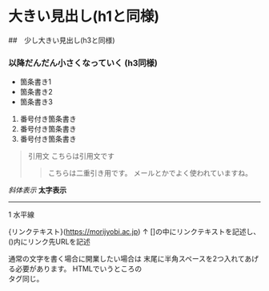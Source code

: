 # 大きい見出し(h1と同様)
##　少し大きい見出し(h3と同様)
### 以降だんだん小さくなっていく (h3同様)

- 箇条書き1
- 箇条書き2
- 箇条書き3

1. 番号付き箇条書き
1. 番号付き箇条書き
1. 番号付き箇条書き

> 引用文
> こちらは引用文です
>> こちらは二重引き用です。
>> メールとかでよく使われていますね。

*斜体表示*
**太字表示**

---
1
水平線

{リンクテキスト}(https://morijyobi.ac.jp)
↑
[]の中にリンクテキストを記述し、()内にリンク先URLを記述

通常の文字を書く場合に開業したい場合は
末尾に半角スペースを2つ入れてあげる必要があります。
HTMLでいうところの<br>タグ同じ。

